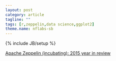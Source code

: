 ```yaml
---
layout: post
category: article
tagline: ""
tags: [r,zeppelin,data science,ggplot2]
theme.name: nflabs-sb
---
```

{% include JB/setup %}


<a href="https://medium.com/@seoul_engineer/apache-zeppelin-incubating-2015-year-in-review-a938d978a309#.keo43qgyz" target="_blank">Apache Zeppelin (incubating): 2015 year in review</a>
